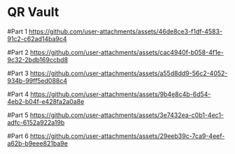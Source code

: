 # QR Vault

#Part 1
https://github.com/user-attachments/assets/46de8ce3-f1df-4583-91c2-c62ad14ba9c4

#Part 2
https://github.com/user-attachments/assets/cac4940f-b058-4f1e-9c32-2bdb169ccbd8

#Part 3
https://github.com/user-attachments/assets/a55d8dd9-56c2-4052-934b-99ff5ed088c4

#Part 4
https://github.com/user-attachments/assets/9b4e8c4b-6d54-4eb2-b04f-e428fa2a0a8e

#Part 5
https://github.com/user-attachments/assets/3e7432ea-c0b1-4ec1-adfc-6152a922a19b

#Part 6
https://github.com/user-attachments/assets/29eeb39c-7ca9-4eef-a62b-b9eee821ba9e
